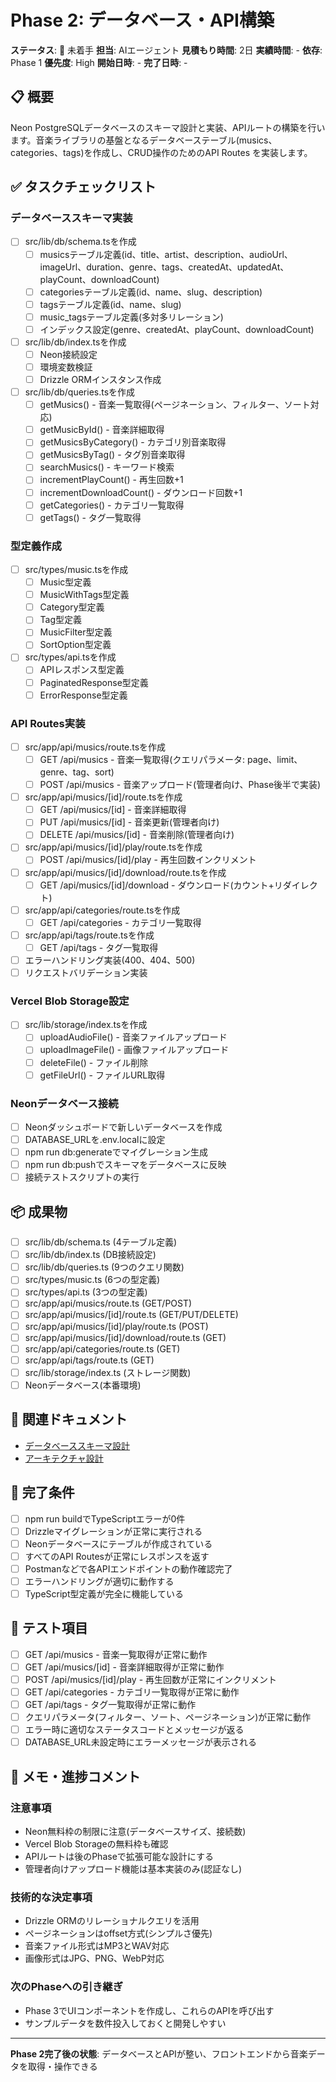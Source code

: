 # Phase 2: データベース・API構築

**ステータス**: 🔴 未着手
**担当**: AIエージェント
**見積もり時間**: 2日
**実績時間**: -
**依存**: Phase 1
**優先度**: High
**開始日時**: -
**完了日時**: -

## 📋 概要

Neon PostgreSQLデータベースのスキーマ設計と実装、APIルートの構築を行います。音楽ライブラリの基盤となるデータベーステーブル(musics、categories、tags)を作成し、CRUD操作のためのAPI Routes を実装します。

## ✅ タスクチェックリスト

### データベーススキーマ実装
- [ ] src/lib/db/schema.tsを作成
  - [ ] musicsテーブル定義(id、title、artist、description、audioUrl、imageUrl、duration、genre、tags、createdAt、updatedAt、playCount、downloadCount)
  - [ ] categoriesテーブル定義(id、name、slug、description)
  - [ ] tagsテーブル定義(id、name、slug)
  - [ ] music_tagsテーブル定義(多対多リレーション)
  - [ ] インデックス設定(genre、createdAt、playCount、downloadCount)
- [ ] src/lib/db/index.tsを作成
  - [ ] Neon接続設定
  - [ ] 環境変数検証
  - [ ] Drizzle ORMインスタンス作成
- [ ] src/lib/db/queries.tsを作成
  - [ ] getMusics() - 音楽一覧取得(ページネーション、フィルター、ソート対応)
  - [ ] getMusicById() - 音楽詳細取得
  - [ ] getMusicsByCategory() - カテゴリ別音楽取得
  - [ ] getMusicsByTag() - タグ別音楽取得
  - [ ] searchMusics() - キーワード検索
  - [ ] incrementPlayCount() - 再生回数+1
  - [ ] incrementDownloadCount() - ダウンロード回数+1
  - [ ] getCategories() - カテゴリ一覧取得
  - [ ] getTags() - タグ一覧取得

### 型定義作成
- [ ] src/types/music.tsを作成
  - [ ] Music型定義
  - [ ] MusicWithTags型定義
  - [ ] Category型定義
  - [ ] Tag型定義
  - [ ] MusicFilter型定義
  - [ ] SortOption型定義
- [ ] src/types/api.tsを作成
  - [ ] APIレスポンス型定義
  - [ ] PaginatedResponse型定義
  - [ ] ErrorResponse型定義

### API Routes実装
- [ ] src/app/api/musics/route.tsを作成
  - [ ] GET /api/musics - 音楽一覧取得(クエリパラメータ: page、limit、genre、tag、sort)
  - [ ] POST /api/musics - 音楽アップロード(管理者向け、Phase後半で実装)
- [ ] src/app/api/musics/[id]/route.tsを作成
  - [ ] GET /api/musics/[id] - 音楽詳細取得
  - [ ] PUT /api/musics/[id] - 音楽更新(管理者向け)
  - [ ] DELETE /api/musics/[id] - 音楽削除(管理者向け)
- [ ] src/app/api/musics/[id]/play/route.tsを作成
  - [ ] POST /api/musics/[id]/play - 再生回数インクリメント
- [ ] src/app/api/musics/[id]/download/route.tsを作成
  - [ ] GET /api/musics/[id]/download - ダウンロード(カウント+リダイレクト)
- [ ] src/app/api/categories/route.tsを作成
  - [ ] GET /api/categories - カテゴリ一覧取得
- [ ] src/app/api/tags/route.tsを作成
  - [ ] GET /api/tags - タグ一覧取得
- [ ] エラーハンドリング実装(400、404、500)
- [ ] リクエストバリデーション実装

### Vercel Blob Storage設定
- [ ] src/lib/storage/index.tsを作成
  - [ ] uploadAudioFile() - 音楽ファイルアップロード
  - [ ] uploadImageFile() - 画像ファイルアップロード
  - [ ] deleteFile() - ファイル削除
  - [ ] getFileUrl() - ファイルURL取得

### Neonデータベース接続
- [ ] Neonダッシュボードで新しいデータベースを作成
- [ ] DATABASE_URLを.env.localに設定
- [ ] npm run db:generateでマイグレーション生成
- [ ] npm run db:pushでスキーマをデータベースに反映
- [ ] 接続テストスクリプトの実行

## 📦 成果物

- [ ] src/lib/db/schema.ts (4テーブル定義)
- [ ] src/lib/db/index.ts (DB接続設定)
- [ ] src/lib/db/queries.ts (9つのクエリ関数)
- [ ] src/types/music.ts (6つの型定義)
- [ ] src/types/api.ts (3つの型定義)
- [ ] src/app/api/musics/route.ts (GET/POST)
- [ ] src/app/api/musics/[id]/route.ts (GET/PUT/DELETE)
- [ ] src/app/api/musics/[id]/play/route.ts (POST)
- [ ] src/app/api/musics/[id]/download/route.ts (GET)
- [ ] src/app/api/categories/route.ts (GET)
- [ ] src/app/api/tags/route.ts (GET)
- [ ] src/lib/storage/index.ts (ストレージ関数)
- [ ] Neonデータベース(本番環境)

## 🔗 関連ドキュメント

- [データベーススキーマ設計](../../idea/04-database-schema.md)
- [アーキテクチャ設計](../../idea/02-architecture.md)

## 🎯 完了条件

- [ ] npm run buildでTypeScriptエラーが0件
- [ ] Drizzleマイグレーションが正常に実行される
- [ ] Neonデータベースにテーブルが作成されている
- [ ] すべてのAPI Routesが正常にレスポンスを返す
- [ ] Postmanなどで各APIエンドポイントの動作確認完了
- [ ] エラーハンドリングが適切に動作する
- [ ] TypeScript型定義が完全に機能している

## 🧪 テスト項目

- [ ] GET /api/musics - 音楽一覧取得が正常に動作
- [ ] GET /api/musics/[id] - 音楽詳細取得が正常に動作
- [ ] POST /api/musics/[id]/play - 再生回数が正常にインクリメント
- [ ] GET /api/categories - カテゴリ一覧取得が正常に動作
- [ ] GET /api/tags - タグ一覧取得が正常に動作
- [ ] クエリパラメータ(フィルター、ソート、ページネーション)が正常に動作
- [ ] エラー時に適切なステータスコードとメッセージが返る
- [ ] DATABASE_URL未設定時にエラーメッセージが表示される

## 📝 メモ・進捗コメント

### 注意事項
- Neon無料枠の制限に注意(データベースサイズ、接続数)
- Vercel Blob Storageの無料枠も確認
- APIルートは後のPhaseで拡張可能な設計にする
- 管理者向けアップロード機能は基本実装のみ(認証なし)

### 技術的な決定事項
- Drizzle ORMのリレーショナルクエリを活用
- ページネーションはoffset方式(シンプルさ優先)
- 音楽ファイル形式はMP3とWAV対応
- 画像形式はJPG、PNG、WebP対応

### 次のPhaseへの引き継ぎ
- Phase 3でUIコンポーネントを作成し、これらのAPIを呼び出す
- サンプルデータを数件投入しておくと開発しやすい

---

**Phase 2完了後の状態**: データベースとAPIが整い、フロントエンドから音楽データを取得・操作できる

